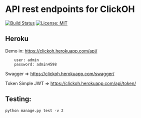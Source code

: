 # API rest endpoints for ClickOH

[![Build Status](https://app.travis-ci.com/fstnando/clickoh.svg?branch=main)](https://app.travis-ci.com/fstnando/clickoh)
[![License: MIT](https://img.shields.io/badge/License-MIT-yellow.svg)](https://opensource.org/licenses/MIT)

## Heroku

Demo in: https://clickoh.herokuapp.com/api/

        user: admin
        password: admin4598

Swagger => https://clickoh.herokuapp.com/swagger/

Token Simple JWT => https://clickoh.herokuapp.com/api/token/

## Testing:

    python manage.py test -v 2
